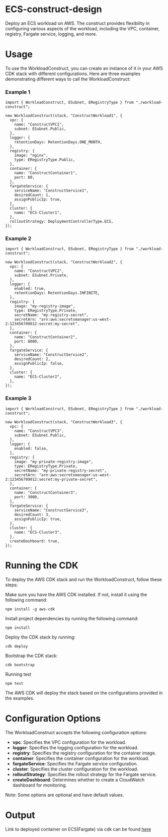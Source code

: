 # ECS-construct-design

Deploy an ECS workload on AWS. The construct provides flexibility in configuring various aspects of the workload, including the VPC, container, registry, Fargate service, logging, and more.

# Usage

To use the WorkloadConstruct, you can create an instance of it in your AWS CDK stack with different configurations. Here are three examples demonstrating different ways to call the WorkloadConstruct:

### Example 1

```
import { WorkloadConstruct, ESubnet, ERegistryType } from "./workload-construct";

new WorkloadConstruct(stack, "ConstructWorkload1", {
  vpc: {
    name: "ConstructVPC1",
    subnet: ESubnet.Public,
  },
  logger: {
    retentionDays: RetentionDays.ONE_MONTH,
  },
  registry: {
    image: "nginx",
    type: ERegistryType.Public,
  },
  container: {
    name: "ConstructContainer1",
    port: 80,
  },
  fargateService: {
    serviceName: "ConstructService1",
    desiredCount: 1,
    assignPublicIp: true,
  },
  cluster: {
    name: "ECS-Cluster1",
  },
  rolloutStrategy: DeploymentControllerType.ECS,
});

```

### Example 2

```
import { WorkloadConstruct, ESubnet, ERegistryType } from "./workload-construct";

new WorkloadConstruct(stack, "ConstructWorkload2", {
  vpc: {
    name: "ConstructVPC2",
    subnet: ESubnet.Private,
  },
  logger: {
    enabled: true,
    retentionDays: RetentionDays.INFINITE,
  },
  registry: {
    image: "my-registry-image",
    type: ERegistryType.Private,
    secretName: "my-registry-secret",
    secretArn: "arn:aws:secretsmanager:us-west-2:123456789012:secret:my-secret",
  },
  container: {
    name: "ConstructContainer2",
    port: 8080,
  },
  fargateService: {
    serviceName: "ConstructService2",
    desiredCount: 2,
    assignPublicIp: false,
  },
  cluster: {
    name: "ECS-Cluster2",
  },
});
```

### Example 3

```
import { WorkloadConstruct, ESubnet, ERegistryType } from "./workload-construct";

new WorkloadConstruct(stack, "ConstructWorkload3", {
  vpc: {
    name: "ConstructVPC3",
    subnet: ESubnet.Public,
  },
  logger: {
    enabled: false,
  },
  registry: {
    image: "my-private-registry-image",
    type: ERegistryType.Private,
    secretName: "my-private-registry-secret",
    secretArn: "arn:aws:secretsmanager:us-west-2:123456789012:secret:my-private-secret",
  },
  container: {
    name: "ConstructContainer3",
    port: 3000,
  },
  fargateService: {
    serviceName: "ConstructService3",
    desiredCount: 3,
    assignPublicIp: true,
  },
  cluster: {
    name: "ECS-Cluster3",
  },
  createDashboard: true,
});

```

# Running the CDK

To deploy the AWS CDK stack and run the WorkloadConstruct, follow these steps:

Make sure you have the AWS CDK installed. If not, install it using the following command:

```
npm install -g aws-cdk
```

Install project dependencies by running the following command:

```
npm install
```

Deploy the CDK stack by running:

```
cdk deploy
```

Bootstrap the CDK stack:

```
cdk bootstrap
```

Running test

```
npm test
```

The AWS CDK will deploy the stack based on the configurations provided in the examples.

# Configuration Options

The WorkloadConstruct accepts the following configuration options:

- **vpc**: Specifies the VPC configuration for the workload.
- **logger**: Specifies the logging configuration for the workload.
- **registry**: Specifies the registry configuration for the container image.
- **container**: Specifies the container configuration for the workload.
- **fargateService**: Specifies the Fargate service configuration.
- **cluster**: Specifies the cluster configuration for the workload.
- **rolloutStrategy**: Specifies the rollout strategy for the Fargate service.
- **createDashboard**: Determines whether to create a CloudWatch dashboard for monitoring.

Note: Some options are optional and have default values.

# Output

Link to deployed container on ECS(Fargate) via cdk can be found [here](http://myecs-const-8t19qd47yx59-1675241258.us-east-1.elb.amazonaws.com/)
